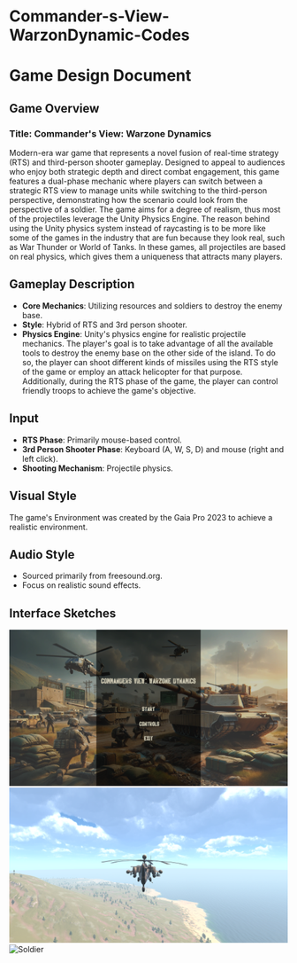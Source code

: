 # Commander-s-View-WarzonDynamic-Codes
 

# Game Design Document

## Game Overview

### Title: Commander's View: Warzone Dynamics

Modern-era war game that represents a novel fusion of real-time strategy (RTS) and third-person shooter gameplay. Designed to appeal to audiences who enjoy both strategic depth and direct combat engagement, this game features a dual-phase mechanic where players can switch between a strategic RTS view to manage units while switching to the third-person perspective, demonstrating how the scenario could look from the perspective of a soldier. The game aims for a degree of realism, thus most of the projectiles leverage the Unity Physics Engine. The reason behind using the Unity physics system instead of raycasting is to be more like some of the games in the industry that are fun because they look real, such as War Thunder or World of Tanks. In these games, all projectiles are based on real physics, which gives them a uniqueness that attracts many players.

## Gameplay Description

- **Core Mechanics**: Utilizing resources and soldiers to destroy the enemy base.
- **Style**: Hybrid of RTS and 3rd person shooter.
- **Physics Engine**: Unity's physics engine for realistic projectile mechanics.
The player's goal is to take advantage of all the available tools to destroy the enemy base on the other side of the island. To do so, the player can shoot different kinds of missiles using the RTS style of the game or employ an attack helicopter for that purpose. Additionally, during the RTS phase of the game, the player can control friendly troops to achieve the game's objective.

## Input

- **RTS Phase**: Primarily mouse-based control.
- **3rd Person Shooter Phase**: Keyboard (A, W, S, D) and mouse (right and left click).
- **Shooting Mechanism**: Projectile physics.

## Visual Style
The game's Environment was created by the Gaia Pro 2023 to achieve a realistic environment.

## Audio Style

- Sourced primarily from freesound.org.
- Focus on realistic sound effects.

## Interface Sketches

![UI](./images/menu.png)
![Helicopter](./images/helicopter.png)
![Soldier](./images/soldier.png)




